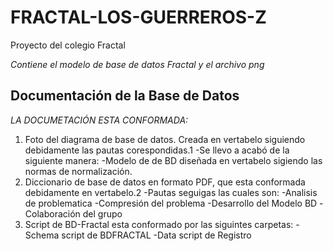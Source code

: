 # FRACTAL-LOS-GUERREROS-Z
Proyecto del colegio Fractal

*Contiene el modelo de base de datos Fractal y el archivo png* 
## Documentación de la Base de Datos
*LA DOCUMETACIÓN ESTA CONFORMADA:*
1. Foto del diagrama de base de datos. Creada en vertabelo siguiendo debidamente las pautas corespondidas.1
    -Se llevo a acabó de la siguiente manera:
    -Modelo de de BD diseñada en vertabelo sigiendo las normas de normalización. 
2. Diccionario de base de datos en formato PDF, que esta conformada debidamente en vertabelo.2
    -Pautas seguigas las cuales son:
    -Analisis de problematica
    -Compresión del problema 
    -Desarrollo del Modelo BD
    -Colaboración del grupo
3. Script de BD-Fractal esta conformado por las siguintes carpetas: 
    -Schema script de BDFRACTAL
    -Data script de Registro
